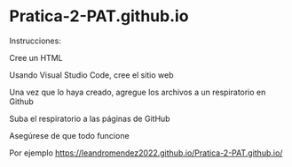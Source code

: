 # Pratica-2-PAT.github.io

Instrucciones:

Cree un HTML


Usando Visual Studio Code, cree el sitio web 


Una vez que lo haya creado, agregue los archivos a un respiratorio en Github


Suba el respiratorio a las páginas de GitHub


Asegúrese de que todo funcione


Por ejemplo https://leandromendez2022.github.io/Pratica-2-PAT.github.io/
